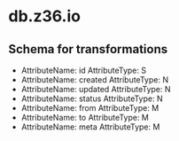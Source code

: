 # db.z36.io

## Schema for transformations

  -
    AttributeName: id
    AttributeType: S
  -
    AttributeName: created
    AttributeType: N
  -
    AttributeName: updated
    AttributeType: N 
  -
    AttributeName: status
    AttributeType: N
  -
    AttributeName: from
    AttributeType: M
  -
    AttributeName: to
    AttributeType: M
  -
    AttributeName: meta
    AttributeType: M
